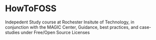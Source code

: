 HowToFOSS
=========

Indepedent Study course at Rochester Insitute of Technology, in conjunction with the MAGIC Center, Guidance, best practices, and case-studies under Free/Open Source Licenses
